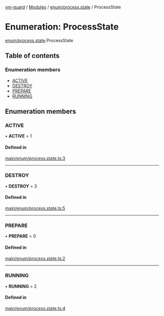 [vm-guard](../README.md) / [Modules](../modules.md) / [enum/process.state](../modules/enum_process_state.md) / ProcessState

# Enumeration: ProcessState

[enum/process.state](../modules/enum_process_state.md).ProcessState

## Table of contents

### Enumeration members

- [ACTIVE](enum_process_state.processstate.md#active)
- [DESTROY](enum_process_state.processstate.md#destroy)
- [PREPARE](enum_process_state.processstate.md#prepare)
- [RUNNING](enum_process_state.processstate.md#running)

## Enumeration members

### ACTIVE

• **ACTIVE** = 1

#### Defined in

[main/enum/process.state.ts:3](https://github.com/canguser/vm-guard/blob/acd8653/main/enum/process.state.ts#L3)

___

### DESTROY

• **DESTROY** = 3

#### Defined in

[main/enum/process.state.ts:5](https://github.com/canguser/vm-guard/blob/acd8653/main/enum/process.state.ts#L5)

___

### PREPARE

• **PREPARE** = 0

#### Defined in

[main/enum/process.state.ts:2](https://github.com/canguser/vm-guard/blob/acd8653/main/enum/process.state.ts#L2)

___

### RUNNING

• **RUNNING** = 2

#### Defined in

[main/enum/process.state.ts:4](https://github.com/canguser/vm-guard/blob/acd8653/main/enum/process.state.ts#L4)
